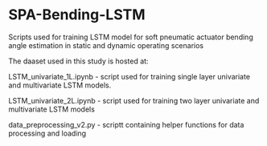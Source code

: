 # SPA-Bending-LSTM
Scripts used for training LSTM model for soft pneumatic actuator bending angle estimation in static and dynamic operating scenarios

The daaset used in this study is hosted at: 

LSTM_univariate_1L.ipynb - script used for training single layer univariate and multivariate LSTM models.

LSTM_univariate_2L.ipynb - script used for training two layer univariate and multivariate LSTM models

data_preprocessing_v2.py - scriptt containing helper functions for data processing and loading
